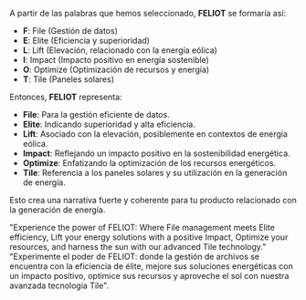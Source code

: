 
A partir de las palabras que hemos seleccionado, **FELIOT** se formaría así:

- **F**: File (Gestión de datos)
- **E**: Elite (Eficiencia y superioridad)
- **L**: Lift (Elevación, relacionado con la energía eólica)
- **I**: Impact (Impacto positivo en energía sostenible)
- **O**: Optimize (Optimización de recursos y energía)
- **T**: Tile (Paneles solares)

Entonces, **FELIOT** representa:

- **File**: Para la gestión eficiente de datos.
- **Elite**: Indicando superioridad y alta eficiencia.
- **Lift**: Asociado con la elevación, posiblemente en contextos de energía eólica.
- **Impact**: Reflejando un impacto positivo en la sostenibilidad energética.
- **Optimize**: Enfatizando la optimización de los recursos energéticos.
- **Tile**: Referencia a los paneles solares y su utilización en la generación de energía.

Esto crea una narrativa fuerte y coherente para tu producto relacionado con la generación de energía.


"Experience the power of FELIOT: Where File management meets Elite efficiency, Lift your energy solutions with a positive Impact, Optimize your resources, and harness the sun with our advanced Tile technology."
"Experimente el poder de FELIOT: donde la gestión de archivos se encuentra con la eficiencia de élite, mejore sus soluciones energéticas con un impacto positivo, optimice sus recursos y aproveche el sol con nuestra avanzada tecnología Tile".
